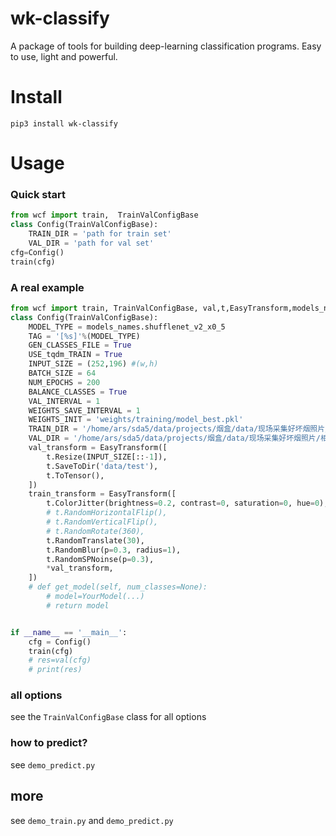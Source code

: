 # wk-classify
A package of tools for building deep-learning classification programs. Easy to use, light and powerful.

# Install
```shell script
pip3 install wk-classify
```

# Usage

### Quick start
```python
from wcf import train,  TrainValConfigBase
class Config(TrainValConfigBase):
    TRAIN_DIR = 'path for train set'
    VAL_DIR = 'path for val set'
cfg=Config()
train(cfg)
```
### A real example
```python
from wcf import train, TrainValConfigBase, val,t,EasyTransform,models_names
class Config(TrainValConfigBase):
    MODEL_TYPE = models_names.shufflenet_v2_x0_5
    TAG = '[%s]'%(MODEL_TYPE)
    GEN_CLASSES_FILE = True
    USE_tqdm_TRAIN = True
    INPUT_SIZE = (252,196) #(w,h)
    BATCH_SIZE = 64
    NUM_EPOCHS = 200
    BALANCE_CLASSES = True
    VAL_INTERVAL = 1
    WEIGHTS_SAVE_INTERVAL = 1
    WEIGHTS_INIT = 'weights/training/model_best.pkl'
    TRAIN_DIR = '/home/ars/sda5/data/projects/烟盒/data/现场采集好坏烟照片/相机1-train'
    VAL_DIR = '/home/ars/sda5/data/projects/烟盒/data/现场采集好坏烟照片/相机1-val'
    val_transform = EasyTransform([
        t.Resize(INPUT_SIZE[::-1]),
        t.SaveToDir('data/test'),
        t.ToTensor(),
    ])
    train_transform = EasyTransform([
        t.ColorJitter(brightness=0.2, contrast=0, saturation=0, hue=0),
        # t.RandomHorizontalFlip(),
        # t.RandomVerticalFlip(),
        # t.RandomRotate(360),
        t.RandomTranslate(30),
        t.RandomBlur(p=0.3, radius=1),
        t.RandomSPNoinse(p=0.3),
        *val_transform,
    ])
    # def get_model(self, num_classes=None):
        # model=YourModel(...)
        # return model


if __name__ == '__main__':
    cfg = Config()
    train(cfg)
    # res=val(cfg)
    # print(res)

```

### all options
see the `TrainValConfigBase` class for all options

### how to predict?
see `demo_predict.py`

## more

see `demo_train.py` and  `demo_predict.py`



